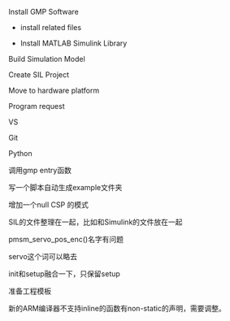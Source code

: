 Install GMP Software

+ install related files



+ Install MATLAB Simulink Library 



Build Simulation Model



Create SIL Project



Move to hardware platform



Program request

VS

Git 

Python



调用gmp entry函数



写一个脚本自动生成example文件夹



增加一个null CSP 的模式





SIL的文件整理在一起，比如和Simulink的文件放在一起



pmsm_servo_pos_enc()名字有问题



servo这个词可以略去

init和setup融合一下，只保留setup



准备工程模板

新的ARM编译器不支持inline的函数有non-static的声明，需要调整。